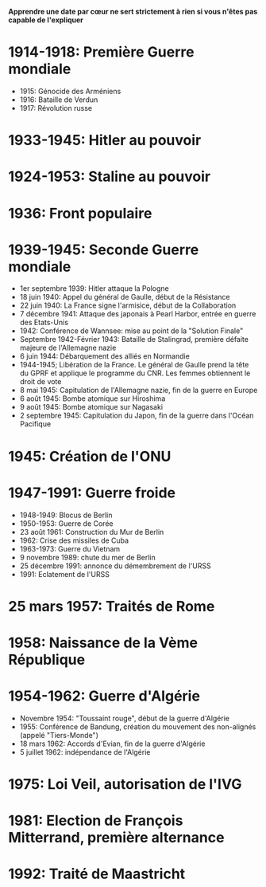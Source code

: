**Apprendre une date par cœur ne sert strictement à rien si vous n'êtes pas capable de l'expliquer**
# 1914-1918: Première Guerre mondiale
- 1915: Génocide des Arméniens
- 1916: Bataille de Verdun
- 1917: Révolution russe
# 1933-1945: Hitler au pouvoir
# 1924-1953: Staline au pouvoir
# 1936: Front populaire
# 1939-1945: Seconde Guerre mondiale
- 1er septembre 1939: Hitler attaque la Pologne
- 18 juin 1940: Appel du général de Gaulle, début de la Résistance
- 22 juin 1940: La France signe l'armisice, début de la Collaboration
- 7 décembre 1941: Attaque des japonais à Pearl Harbor, entrée en guerre des Etats-Unis
- 1942: Conférence de Wannsee: mise au point de la "Solution Finale"
- Septembre 1942-Février 1943: Bataille de Stalingrad, première défaite majeure de l'Allemagne nazie
- 6 juin 1944: Débarquement des alliés en Normandie
- 1944-1945; Libération de la France. Le général de Gaulle prend la tête du GPRF et applique le programme du CNR. Les femmes obtiennent le droit de vote
- 8 mai 1945: Capitulation de l'Allemagne nazie, fin de la guerre en Europe
- 6 août 1945: Bombe atomique sur Hiroshima
- 9 août 1945: Bombe atomique sur Nagasaki
- 2 septembre 1945: Capitulation du Japon, fin de la guerre dans l'Océan Pacifique
# 1945: Création de l'ONU
# 1947-1991: Guerre froide
- 1948-1949: Blocus de Berlin
- 1950-1953: Guerre de Corée
- 23 août 1961: Construction du Mur de Berlin
- 1962: Crise des missiles de Cuba
- 1963-1973: Guerre du Vietnam
- 9 novembre 1989: chute du mer de Berlin
- 25 décembre 1991: annonce du démembrement de l'URSS
- 1991: Eclatement de l'URSS
# 25 mars 1957: Traités de Rome
# 1958: Naissance de la Vème République
# 1954-1962: Guerre d'Algérie
- Novembre 1954: "Toussaint rouge", début de la guerre d'Algérie
- 1955: Conférence de Bandung, création du mouvement des non-alignés (appelé "Tiers-Monde")
- 18 mars 1962: Accords d'Evian, fin de la guerre d'Algérie
- 5 juillet 1962: indépendance de l'Algérie
# 1975: Loi Veil, autorisation de l'IVG
# 1981: Election de François Mitterrand, première alternance
# 1992: Traité de Maastricht